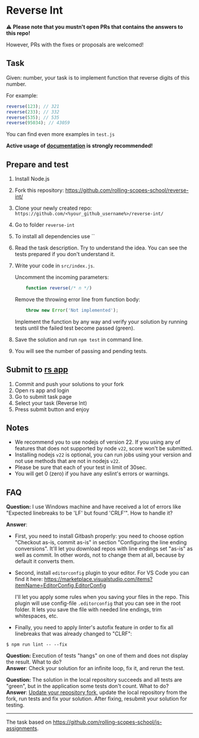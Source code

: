 # Reverse Int

:warning: **Please note that you mustn't open PRs that contains the answers to this repo!**

However, PRs with the fixes or proposals are welcomed!

## Task
Given: number, your task is to implement function that reverse digits of this number.

For example:
```js
reverse(123); // 321
reverse(233); // 332
reverse(535); // 535
reverse(95034); // 43059
```

You can find even more examples in `test.js`

**Active usage of [documentation](https://developer.mozilla.org/en-US/) is strongly recommended!**

## Prepare and test
1. Install Node.js
2. Fork this repository: https://github.com/rolling-scopes-school/reverse-int/
3. Clone your newly created repo: `https://github.com/<%your_github_username%>/reverse-int/`
4. Go to folder `reverse-int`
5. To install all dependencies use ``
6. Read the task description. Try to understand the idea. You can see the tests prepared if you don't understand it.
7. Write your code in `src/index.js`.

    Uncomment the incoming parameters:

    ```javascript
        function reverse(/* n */)
    ```

    Remove the throwing error line from function body:
    ```javascript
        throw new Error('Not implemented'); 
    ```
    Implement the function by any way and verify your solution by running tests until the failed test become passed (green).
8. Save the solution and run `npm test` in command line.
9. You will see the number of passing and pending tests.

## Submit to [rs app](https://app.rs.school/)
1. Commit and push your solutions to your fork
2. Open rs app and login
3. Go to submit task page
4. Select your task (Reverse Int)
5. Press submit button and enjoy

## Notes
* We recommend you to use nodejs of version 22. If you using any of features that does not supported by node `v22`, score won't be submitted.
* Installing nodejs `v22` is optional, you can run jobs using your version and not use methods that are not in nodejs `v22`.
* Please be sure that each of your test in limit of 30sec.
* You will get 0 (zero) if you have any eslint's errors or warnings.

## FAQ
**Question:** I use Windows machine and have received a lot of errors like "Expected linebreaks to be 'LF' but found 'CRLF'". How to handle it?

**Answer**:
- First, you need to install Gitbash properly: you need to choose option "Checkout as-is, commit as-is" in section "Configuring the line ending conversions". It'll let you download repos with line endings set "as-is" as well as commit. In other words, not to change them at all, because by default it converts them.
- Second, install `editorconfig` plugin to your editor. For VS Code you can find it here:
https://marketplace.visualstudio.com/items?itemName=EditorConfig.EditorConfig

  I'll let you apply some rules when you saving your files in the repo. This plugin will use config-file `.editorconfig` that you can see in the root folder. It lets you save the file with needed line endings, trim whitespaces, etc.
- Finally, you need to apply linter's autofix feature in order to fix all linebreaks that was already changed to "CLRF":
```
$ npm run lint -- --fix
``` 

**Question:** Execution of tests "hangs" on one of them and does not display the result. What to do?<br>
**Answer**: Check your solution for an infinite loop, fix it, and rerun the test.

**Question:** The solution in the local repository succeeds and all tests are "green", but in the application some tests don't count. What to do?<br>
**Answer**: [Update your repository fork](https://docs.github.com/en/pull-requests/collaborating-with-pull-requests/working-with-forks/syncing-a-fork), update the local repository from the fork, run tests and fix your solution. After fixing, resubmit your solution for testing.

___
The task based on https://github.com/rolling-scopes-school/js-assignments.
